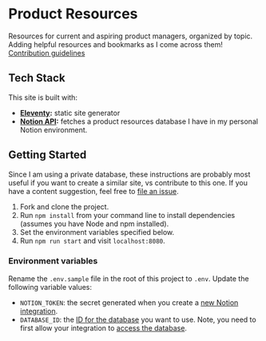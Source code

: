 # Product Resources

Resources for current and aspiring product managers, organized by topic. Adding helpful resources and bookmarks as I come across them! [Contribution guidelines](https://github.com/melanierichards/product-resources/blob/main/CONTRIBUTING.md)

## Tech Stack

This site is built with:

* **[Eleventy](https://www.11ty.dev/):** static site generator
* **[Notion API](https://developers.notion.com/page/notion-platform-roadmap):** fetches a product resources database I have in my personal Notion environment.

## Getting Started

Since I am using a private database, these instructions are probably most useful if you want to create a similar site, vs contribute to this one. If you have a content suggestion, feel free to [file an issue](https://github.com/melanierichards/product-resources/issues).

1. Fork and clone the project.
2. Run `npm install` from your command line to install dependencies (assumes you have Node and npm installed).
3. Set the environment variables specified below.
4. Run `npm run start` and visit `localhost:8080`.

### Environment variables

Rename the `.env.sample` file in the root of this project to `.env`. Update the following variable values:

* `NOTION_TOKEN`: the secret generated when you create a [new Notion integration](https://developers.notion.com/docs/create-a-notion-integration#step-1-create-an-integration).
* `DATABASE_ID`: the [ID for the database](https://developers.notion.com/docs/create-a-notion-integration#step-3-save-the-database-id) you want to use. Note, you need to first allow your integration to [access the database](https://developers.notion.com/docs/create-a-notion-integration#step-2-share-a-database-with-your-integration).